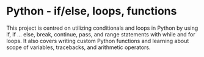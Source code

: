 # Python - if/else, loops, functions
This project is centred on utilizing conditionals and loops in Python by using if, if ... else, break, continue, pass,
and range statements with while and for loops. It also covers writing custom Python functions and learning about scope
of variables, tracebacks, and arithmetic operators.
